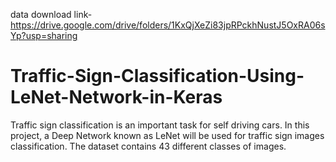 
data download link- https://drive.google.com/drive/folders/1KxQjXeZi83jpRPckhNustJ5OxRA06sYp?usp=sharing


# Traffic-Sign-Classification-Using-LeNet-Network-in-Keras
Traffic sign classification is an important task for self driving cars.
In this project, a Deep Network known as LeNet will be used for traffic sign images classification.
The dataset contains 43 different classes of images. 
 
